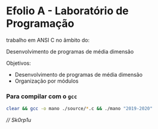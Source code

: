 # Efolio A - Laboratório de Programação

trabalho em ANSI C no âmbito do:

Desenvolvimento de programas de média dimensão

Objetivos:

 - Desenvolvimento de programas de média dimensão
 - Organização por módulos

### Para compilar com o `gcc`


```bash
clear && gcc -o mano ./source/*.c && ./mano "2019-2020"
```

*// Sk0rp1u*
